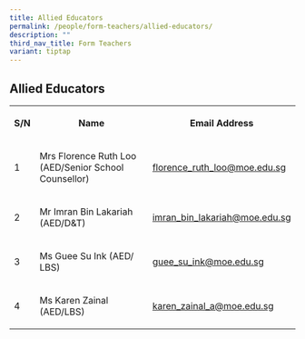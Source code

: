 ```yaml
---
title: Allied Educators
permalink: /people/form-teachers/allied-educators/
description: ""
third_nav_title: Form Teachers
variant: tiptap
---
```

<h2>Allied Educators</h2>
<table style="minWidth: 75px">
<colgroup>
<col>
<col>
<col>
</colgroup>
<tbody>
<tr>
<th rowspan="1" colspan="1">
<p>S/N</p>
</th>
<th rowspan="1" colspan="1">
<p>Name
<br>
</p>
</th>
<th rowspan="1" colspan="1">
<p>Email Address
<br>
</p>
</th>
</tr>
<tr>
<td rowspan="1" colspan="1">
<p>1</p>
</td>
<td rowspan="1" colspan="1">
<p>Mrs Florence Ruth Loo (AED/Senior School Counsellor)
<br>
</p>
</td>
<td rowspan="1" colspan="1">
<p><a href="mailto:florence_ruth_loo@moe.edu.sg" rel="noopener noreferrer nofollow" target="_blank">florence_ruth_loo@moe.edu.sg</a>
<br>
</p>
</td>
</tr>
<tr>
<td rowspan="1" colspan="1">
<p>2</p>
</td>
<td rowspan="1" colspan="1">
<p>Mr Imran Bin Lakariah (AED/D&amp;T)</p>
</td>
<td rowspan="1" colspan="1">
<p><a href="mailto:imran_bin_lakariah@moe.edu.sg" rel="noopener noreferrer nofollow" target="_blank">imran_bin_lakariah@moe.edu.sg</a>
</p>
</td>
</tr>
<tr>
<td rowspan="1" colspan="1">
<p>3</p>
</td>
<td rowspan="1" colspan="1">
<p>Ms Guee Su Ink (AED/ LBS)</p>
</td>
<td rowspan="1" colspan="1">
<p><a href="mailto:guee_su_ink@moe.edu.sg" rel="noopener noreferrer nofollow" target="_blank">guee_su_ink@moe.edu.sg</a>
</p>
</td>
</tr>
<tr>
<td rowspan="1" colspan="1">
<p>4</p>
</td>
<td rowspan="1" colspan="1">
<p>Ms Karen Zainal (AED/LBS)</p>
</td>
<td rowspan="1" colspan="1">
<p><a href="mailto:karen_zainal_a@moe.edu.sg" rel="noopener noreferrer nofollow" target="_blank">karen_zainal_a@moe.edu.sg</a> 
</p>
</td>
</tr>
</tbody>
</table>
<p></p>